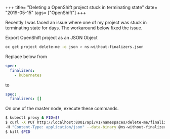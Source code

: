 +++
title= "Deleting a OpenShift project stuck in terminating state"
date= "2019-05-15"
tags= ["OpenShift"]
+++

Recently I was faced an issue where one of my project was stuck in terminating state for days. The workaround below fixed the issue.

Export OpenShift project as an JSON Object

```bash
oc get project delete-me -o json > ns-without-finalizers.json
```

Replace below from

```yaml
spec:
  finalizers:
    - kubernetes
```

to

```yaml
spec:
  finalizers: []
```

On one of the master node, execute these commands.

```bash
$ kubectl proxy & PID=$!
$ curl -X PUT http://localhost:8001/api/v1/namespaces/delete-me/finalize \
-H "Content-Type: application/json" --data-binary @ns-without-finalizers.json
$ kill $PID
```
